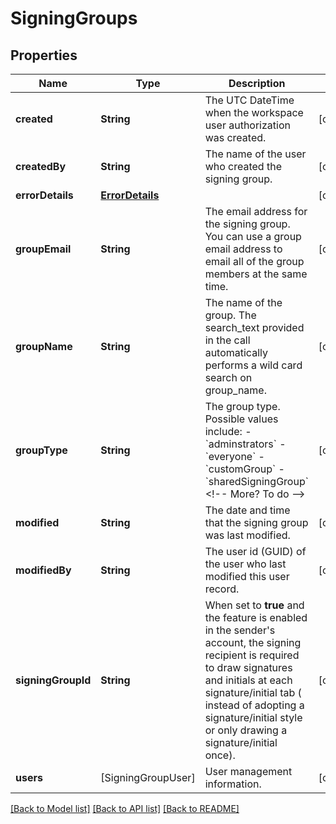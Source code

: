# SigningGroups

## Properties
Name | Type | Description | Notes
------------ | ------------- | ------------- | -------------
**created** | **String** | The UTC DateTime when the workspace user authorization was created. | [optional] 
**createdBy** | **String** | The name of the user who created the signing group. | [optional] 
**errorDetails** | [**ErrorDetails**](ErrorDetails.md) |  | [optional] 
**groupEmail** | **String** | The email address for the signing group. You can use a group email address to email all of the group members at the same time. | [optional] 
**groupName** | **String** | The name of the group. The search_text provided in the call automatically performs a wild card search on group_name. | [optional] 
**groupType** | **String** | The group type. Possible values include:  - &#x60;adminstrators&#x60; - &#x60;everyone&#x60; - &#x60;customGroup&#x60; - &#x60;sharedSigningGroup&#x60;  &lt;!-- More? To do --&gt; | [optional] 
**modified** | **String** | The date and time that the signing group was last modified. | [optional] 
**modifiedBy** | **String** | The user id (GUID) of the user who last modified this user record. | [optional] 
**signingGroupId** | **String** | When set to **true** and the feature is enabled in the sender&#39;s account, the signing recipient is required to draw signatures and initials at each signature/initial tab ( instead of adopting a signature/initial style or only drawing a signature/initial once). | [optional] 
**users** | [SigningGroupUser] | User management information. | [optional] 

[[Back to Model list]](../README.md#documentation-for-models) [[Back to API list]](../README.md#documentation-for-api-endpoints) [[Back to README]](../README.md)


